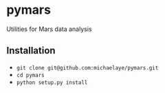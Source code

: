 # pymars
Utilities for Mars data analysis

## Installation

* `git clone git@github.com:michaelaye/pymars.git`
* `cd pymars`
* `python setup.py install`
